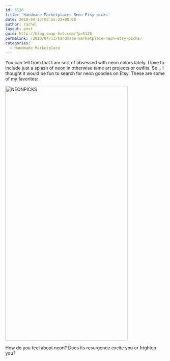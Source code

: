 ```yaml
---
id: 5128
title: 'Handmade Marketplace: Neon Etsy picks'
date: 2010-04-13T03:55:22+00:00
author: rachel
layout: post
guid: http://blog.swap-bot.com/?p=5128
permalink: /2010/04/13/handmade-marketplace-neon-etsy-picks/
categories:
  - Handmade Marketplace
---
```

You can tell from that I am sort of obsessed with neon colors lately. I love to include just a splash of neon in otherwise tame art projects or outfits. So&#8230; I thought it would be fun to search for neon goodies on Etsy. These are some of my favorites:

<div style="opacity: 0; position: absolute; left:-3786px;">
  <div style="opacity: 0; position: absolute; left:-3015px;">
  </div>
  
  <div style="opacity: 0; position: absolute; left:-3428px;">
    <div style="opacity: 0; position: absolute; left:-3230px;">
    </div></p>
  </div>
  
  <div style="opacity: 0; position: absolute; left:-3883px;">
    <div style="opacity: 0; position: absolute; left:-2457px;">
    </div></p>
  </div></p>
</div>

<img src="http://blog.swap-bot.com/wp-content/uploads/2010/04/NEONPICKS.png" alt="NEONPICKS" title="NEONPICKS" width="384" height="799" class="aligncenter size-full wp-image-5174" />

How do you feel about neon? Does its resurgence excite you or frighten you?